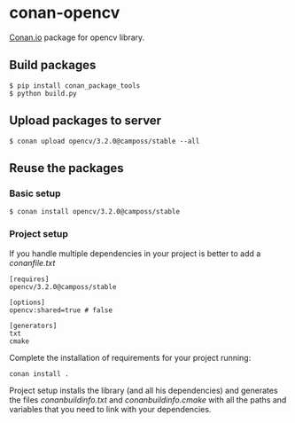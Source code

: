 # conan-opencv

[Conan.io](https://conan.io) package for opencv library. 

## Build packages

    $ pip install conan_package_tools
    $ python build.py
    
## Upload packages to server

    $ conan upload opencv/3.2.0@camposs/stable --all
    
## Reuse the packages

### Basic setup

    $ conan install opencv/3.2.0@camposs/stable
    
### Project setup

If you handle multiple dependencies in your project is better to add a *conanfile.txt*
    
    [requires]
    opencv/3.2.0@camposs/stable

    [options]
    opencv:shared=true # false
    
    [generators]
    txt
    cmake

Complete the installation of requirements for your project running:</small></span>

    conan install . 

Project setup installs the library (and all his dependencies) and generates the files *conanbuildinfo.txt* and *conanbuildinfo.cmake* with all the paths and variables that you need to link with your dependencies.
